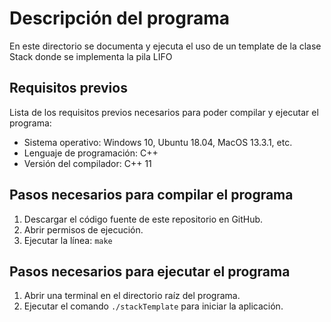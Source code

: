 # Descripción del programa

En este directorio se documenta y ejecuta el uso de un template de la clase Stack donde se implementa la pila LIFO 

## Requisitos previos

Lista de los requisitos previos necesarios para poder compilar y ejecutar el programa:

- Sistema operativo: Windows 10, Ubuntu 18.04, MacOS 13.3.1, etc.
- Lenguaje de programación: C++
- Versión del compilador: C++ 11

## Pasos necesarios para compilar el programa

1. Descargar el código fuente de este repositorio en GitHub.
2. Abrir permisos de ejecución.
3. Ejecutar la línea: `make`

## Pasos necesarios para ejecutar el programa

1. Abrir una terminal en el directorio raíz del programa.
2. Ejecutar el comando `./stackTemplate` para iniciar la aplicación.
